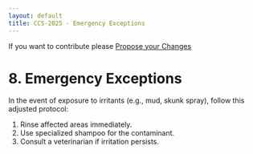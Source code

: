 ```yaml
---
layout: default
title: CCS-2025 - Emergency Exceptions
---
```

If you want to contribute please <a href="{{ site.github.repository_url }}/edit/main/{{ page.path'}}/">Propose your Changes</a>
# **8. Emergency Exceptions**  

In the event of exposure to irritants (e.g., mud, skunk spray), follow this adjusted protocol:  
1. Rinse affected areas immediately.  
2. Use specialized shampoo for the contaminant.  
3. Consult a veterinarian if irritation persists.  
